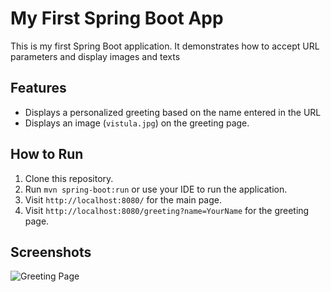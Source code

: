 # My First Spring Boot App

This is my first Spring Boot application. It demonstrates how to accept URL parameters and display images and texts

## Features
- Displays a personalized greeting based on the name entered in the URL
- Displays an image (`vistula.jpg`) on the greeting page.

## How to Run
1. Clone this repository.
2. Run `mvn spring-boot:run` or use your IDE to run the application.
3. Visit `http://localhost:8080/` for the main page.
4. Visit `http://localhost:8080/greeting?name=YourName` for the greeting page.
## Screenshots
![Greeting Page](./vistula.jpg)





